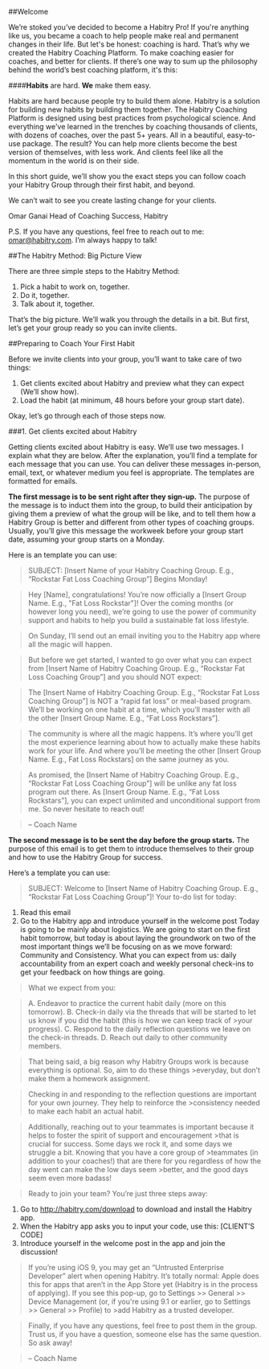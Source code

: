##Welcome

We’re stoked you’ve decided to become a Habitry Pro! If you're anything like us, you became a coach to help people make real and permanent changes in their life. But let's be honest: coaching is hard. That’s why we created the Habitry Coaching Platform. To make coaching easier for coaches, and better for clients. If there’s one way to sum up the philosophy behind the world’s best coaching platform, it's this:

####**Habits** are hard. **We** make them easy.

Habits are hard because people try to build them alone. Habitry is a solution for building new habits by building them together. The Habitry Coaching Platform is designed using best practices from psychological science. And everything we've learned in the trenches by coaching thousands of clients, with dozens of coaches, over the past 5+ years. All in a beautiful, easy-to-use package. The result? You can help more clients become the best version of themselves, with less work. And clients feel like all the momentum in the world is on their side. 

In this short guide, we’ll show you the exact steps you can follow coach your Habitry Group through their first habit, and beyond. 

We can’t wait to see you create lasting change for your clients. 

Omar Ganai
Head of Coaching Success, Habitry

P.S. If you have any questions, feel free to reach out to me: omar@habitry.com. I’m always happy to talk!

##The Habitry Method: Big Picture View

There are three simple steps to the Habitry Method:

1. Pick a habit to work on, together.
2. Do it, together.
3. Talk about it, together.

That’s the big picture. We’ll walk you through the details in a bit. But first, let’s get your group ready so you can invite clients. 

##Preparing to Coach Your First Habit

Before we invite clients into your group, you’ll want to take care of two things:

1. Get clients excited about Habitry and preview what they can expect (We’ll show how).
2. Load the habit (at minimum, 48 hours before your group start date).

Okay, let’s go through each of those steps now.

###1. Get clients excited about Habitry

Getting clients excited about Habitry is easy. We’ll use two messages. I explain what they are below. After the explanation, you’ll find a template for each message that you can use. You can deliver these messages in-person, email, text, or whatever medium you feel is appropriate. The templates are formatted for emails. 

**The first message is to be sent right after they sign-up.** The purpose of the message is to induct them into the group, to build their anticipation by giving them a preview of what the group will be like, and to tell them how a Habitry Group is better and different from other types of coaching groups. Usually, you’ll give this message the workweek before your group start date, assuming your group starts on a Monday. 

Here is an template you can use:

>SUBJECT: [Insert Name of your Habitry Coaching Group. E.g., “Rockstar Fat Loss Coaching Group”] Begins Monday!

>Hey [Name], congratulations! You’re now officially a [Insert Group Name. E.g., "Fat Loss Rockstar"]! Over the coming months (or however long you need), we’re going to use the power of community support and habits to help you build a sustainable fat loss lifestyle. 

>On Sunday, I’ll send out an email inviting you to the Habitry app where all the magic will happen.

>But before we get started, I wanted to go over what you can expect from [Insert Name of Habitry Coaching Group. E.g., “Rockstar Fat Loss Coaching Group”] and you should NOT expect:

>The [Insert Name of Habitry Coaching Group. E.g., “Rockstar Fat Loss Coaching Group”] is NOT a “rapid fat loss” or meal-based program. We’ll be working on one habit at a time, which you’ll master with all the other [Insert Group Name. E.g., “Fat Loss Rockstars”]. 

>The community is where all the magic happens. It’s where you’ll get the most experience learning about how to actually make these habits work for your life. And where you’ll be meeting the other [Insert Group Name. E.g., Fat Loss Rockstars] on the same journey as you.

>As promised, the [Insert Name of Habitry Coaching Group. E.g., “Rockstar Fat Loss Coaching Group”] will be unlike any fat loss program out there. As [Insert Group Name. E.g., “Fat Loss Rockstars”], you can expect unlimited and unconditional support from me. So never hesitate to reach out!

>– Coach Name

**The second message is to be sent the day before the group starts.** The purpose of this email is to get them to introduce themselves to their group and how to use the Habitry Group for success.

Here’s a template you can use:

>SUBJECT: Welcome to [Insert Name of Habitry Coaching Group. E.g., “Rockstar Fat Loss Coaching Group”]!
Your to-do list for today:
1. Read this email
2. Go to the Habitry app and introduce yourself in the welcome post
Today is going to be mainly about logistics. We are going to start on the first habit tomorrow, but today is about laying the groundwork on two of the most important things we’ll be focusing on as we move forward: Community and Consistency.
What you can expect from us: daily accountability from an expert coach and weekly personal check-ins to get your feedback on how things are going.

>What we expect from you:

>A. Endeavor to practice the current habit daily (more on this tomorrow).
>B. Check-in daily via the threads that will be started to let us know if you did the habit (this is how we can keep track of >your progress).
>C. Respond to the daily reflection questions we leave on the check-in threads.
>D. Reach out daily to other community members.

>That being said, a big reason why Habitry Groups work is because everything is optional. So, aim to do these things >everyday, but don’t make them a homework assignment. 

>Checking in and responding to the reflection questions are important for your own journey.  They help to reinforce the >consistency needed to make each habit an actual habit.

>Additionally, reaching out to your teammates is important because it helps to foster the spirit of support and encouragement >that is crucial for success. Some days we rock it, and some days we struggle a bit. Knowing that you have a core group of >teammates (in addition to your coaches!) that are there for you regardless of how the day went can make the low days seem >better, and the good days seem even more badass! 

>Ready to join your team? You’re just three steps away:

1. Go to http://habitry.com/download to download and install the Habitry app.
2. When the Habitry app asks you to input your code, use this: [CLIENT’S CODE]
3. Introduce yourself in the welcome post in the app and join the discussion!

>If you’re using iOS 9, you may get an “Untrusted Enterprise Developer” alert when opening Habitry. It’s totally normal: Apple does this for apps that aren’t in the App Store yet (Habitry is in the process of applying). If you see this pop-up, go to Settings >> General >> Device Management (or, if you're using 9.1 or earlier, go to Settings >> General >> Profile) to >add Habitry as a trusted developer. 

>Finally, if you have any questions, feel free to post them in the group. Trust us, if you have a question, someone else has the same question. So ask away!

>– Coach Name
